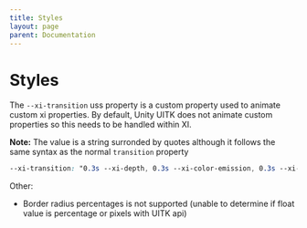 ```yaml
---
title: Styles
layout: page
parent: Documentation
---
```


# Styles

The `--xi-transition` uss property is a custom property used to animate custom xi properties. By default, Unity UITK does not animate custom properties so this needs to be handled within XI.

__Note:__ The value is a string surronded by quotes although it follows the same syntax as the normal `transition` property
```css
--xi-transition: "0.3s --xi-depth, 0.3s --xi-color-emission, 0.3s --xi-border-emission";
```

Other:
- Border radius percentages is not supported (unable to determine if float value is percentage or pixels with UITK api)
